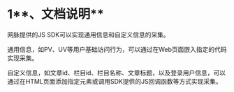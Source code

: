 # 1**、文档说明**

网脉提供的JS SDK可以实现通用信息和自定义信息的采集。

通用信息，如PV、UV等用户基础访问行为，可以通过在Web页面嵌入指定的代码实现采集。

自定义信息，如文章id、栏目id、栏目名称、文章标题，以及登录用户信息，可以通过在HTML页面添加指定元素或调用SDK提供的JS回调函数等方式实现采集。


